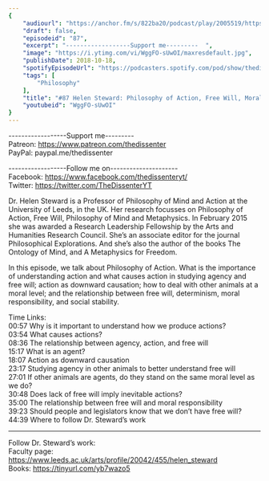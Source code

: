 ```yaml
---
{
	"audiourl": "https://anchor.fm/s/822ba20/podcast/play/2005519/https%3A%2F%2Fd3ctxlq1ktw2nl.cloudfront.net%2Fproduction%2F2018-11-30%2F7706774-44100-2-2fd4de2a82edb.mp3",
	"draft": false,
	"episodeid": "87",
	"excerpt": "------------------Support me---------  ",
	"image": "https://i.ytimg.com/vi/WggFO-sUwOI/maxresdefault.jpg",
	"publishDate": 2018-10-18,
	"spotifyEpisodeUrl": "https://podcasters.spotify.com/pod/show/thedissenter/episodes/87-Helen-Steward-Philosophy-of-Action--Free-Will--Moral-Responsibility-e2rn2f",
	"tags": [
		"Philosophy"
	],
	"title": "#87 Helen Steward: Philosophy of Action, Free Will, Moral Responsibility",
	"youtubeid": "WggFO-sUwOI"
}
---
```

------------------Support me---------  
Patreon: https://www.patreon.com/thedissenter  
PayPal: paypal.me/thedissenter

------------------Follow me on---------------------  
Facebook: https://www.facebook.com/thedissenteryt/  
Twitter: https://twitter.com/TheDissenterYT

Dr. Helen Steward is a Professor of Philosophy of Mind and Action at the University of Leeds, in the UK. Her research focusses on Philosophy of Action, Free Will, Philosophy of Mind and Metaphysics. In February 2015 she was awarded a Research Leadership Fellowship by the Arts and Humanities Research Council. She’s an associate editor for the journal Philosophical Explorations. And she’s also the author of the books The Ontology of Mind, and A Metaphysics for Freedom. 

In this episode, we talk about Philosophy of Action. What is the importance of understanding action and what causes action in studying agency and free will; action as downward causation; how to deal with other animals at a moral level; and the relationship between free will, determinism, moral responsibility, and social stability. 

Time Links:  
<time>00:57</time> Why is it important to understand how we produce actions?   
<time>03:54</time> What causes actions?      
<time>08:36</time> The relationship between agency, action, and free will   
<time>15:17</time> What is an agent?  
<time>18:07</time> Action as downward causation  
<time>23:17</time> Studying agency in other animals to better understand free will          
<time>27:01</time> If other animals are agents, do they stand on the same moral level as we do?       
<time>30:48</time> Does lack of free will imply inevitable actions?      
<time>35:00</time> The relationship between free will and moral responsibility  
<time>39:23</time> Should people and legislators know that we don’t have free will?  
<time>44:39</time> Where to follow Dr. Steward’s work

---

Follow Dr. Steward’s work:  
Faculty page: https://www.leeds.ac.uk/arts/profile/20042/455/helen_steward  
Books: https://tinyurl.com/yb7wazo5
